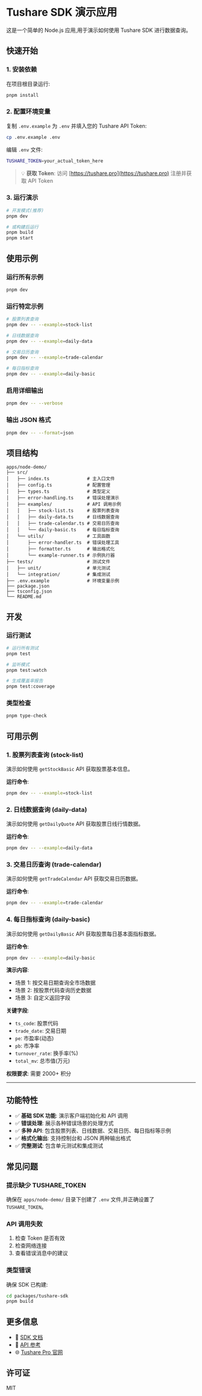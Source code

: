 # Tushare SDK 演示应用

这是一个简单的 Node.js 应用,用于演示如何使用 Tushare SDK 进行数据查询。

## 快速开始

### 1. 安装依赖

在项目根目录运行:

```bash
pnpm install
```

### 2. 配置环境变量

复制 `.env.example` 为 `.env` 并填入您的 Tushare API Token:

```bash
cp .env.example .env
```

编辑 `.env` 文件:

```bash
TUSHARE_TOKEN=your_actual_token_here
```

> 💡 **获取 Token**: 访问 [https://tushare.pro](https://tushare.pro) 注册并获取 API Token

### 3. 运行演示

```bash
# 开发模式(推荐)
pnpm dev

# 或构建后运行
pnpm build
pnpm start
```

## 使用示例

### 运行所有示例

```bash
pnpm dev
```

### 运行特定示例

```bash
# 股票列表查询
pnpm dev -- --example=stock-list

# 日线数据查询
pnpm dev -- --example=daily-data

# 交易日历查询
pnpm dev -- --example=trade-calendar

# 每日指标查询
pnpm dev -- --example=daily-basic
```

### 启用详细输出

```bash
pnpm dev -- --verbose
```

### 输出 JSON 格式

```bash
pnpm dev -- --format=json
```

## 项目结构

```
apps/node-demo/
├── src/
│   ├── index.ts              # 主入口文件
│   ├── config.ts             # 配置管理
│   ├── types.ts              # 类型定义
│   ├── error-handling.ts     # 错误处理演示
│   ├── examples/             # API 调用示例
│   │   ├── stock-list.ts     # 股票列表查询
│   │   ├── daily-data.ts     # 日线数据查询
│   │   ├── trade-calendar.ts # 交易日历查询
│   │   └── daily-basic.ts    # 每日指标查询
│   └── utils/                # 工具函数
│       ├── error-handler.ts  # 错误处理工具
│       ├── formatter.ts      # 输出格式化
│       └── example-runner.ts # 示例执行器
├── tests/                    # 测试文件
│   ├── unit/                 # 单元测试
│   └── integration/          # 集成测试
├── .env.example              # 环境变量示例
├── package.json
├── tsconfig.json
└── README.md
```

## 开发

### 运行测试

```bash
# 运行所有测试
pnpm test

# 监听模式
pnpm test:watch

# 生成覆盖率报告
pnpm test:coverage
```

### 类型检查

```bash
pnpm type-check
```

## 可用示例

### 1. 股票列表查询 (stock-list)

演示如何使用 `getStockBasic` API 获取股票基本信息。

**运行命令**:
```bash
pnpm dev -- --example=stock-list
```

### 2. 日线数据查询 (daily-data)

演示如何使用 `getDailyQuote` API 获取股票日线行情数据。

**运行命令**:
```bash
pnpm dev -- --example=daily-data
```

### 3. 交易日历查询 (trade-calendar)

演示如何使用 `getTradeCalendar` API 获取交易日历数据。

**运行命令**:
```bash
pnpm dev -- --example=trade-calendar
```

### 4. 每日指标查询 (daily-basic)

演示如何使用 `getDailyBasic` API 获取股票每日基本面指标数据。

**运行命令**:
```bash
pnpm dev -- --example=daily-basic
```

**演示内容**:
- 场景 1: 按交易日期查询全市场数据
- 场景 2: 按股票代码查询历史数据
- 场景 3: 自定义返回字段

**关键字段**:
- `ts_code`: 股票代码
- `trade_date`: 交易日期
- `pe`: 市盈率(动态)
- `pb`: 市净率
- `turnover_rate`: 换手率(%)
- `total_mv`: 总市值(万元)

**权限要求**: 需要 2000+ 积分

---

## 功能特性

- ✅ **基础 SDK 功能**: 演示客户端初始化和 API 调用
- ✅ **错误处理**: 展示各种错误场景的处理方式
- ✅ **多种 API**: 包含股票列表、日线数据、交易日历、每日指标等示例
- ✅ **格式化输出**: 支持控制台和 JSON 两种输出格式
- ✅ **完整测试**: 包含单元测试和集成测试

## 常见问题

### 提示缺少 TUSHARE_TOKEN

确保在 `apps/node-demo/` 目录下创建了 `.env` 文件,并正确设置了 `TUSHARE_TOKEN`。

### API 调用失败

1. 检查 Token 是否有效
2. 检查网络连接
3. 查看错误消息中的建议

### 类型错误

确保 SDK 已构建:

```bash
cd packages/tushare-sdk
pnpm build
```

## 更多信息

- 📖 [SDK 文档](../../packages/tushare-sdk/README.md)
- 📖 [API 参考](../../docs/api.md)
- 🌐 [Tushare Pro 官网](https://tushare.pro)

## 许可证

MIT
